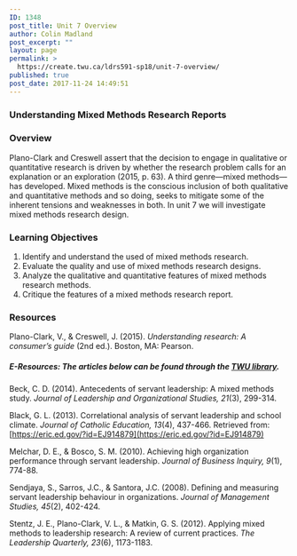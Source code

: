 ```yaml
---
ID: 1348
post_title: Unit 7 Overview
author: Colin Madland
post_excerpt: ""
layout: page
permalink: >
  https://create.twu.ca/ldrs591-sp18/unit-7-overview/
published: true
post_date: 2017-11-24 14:49:51
---
```

### Understanding Mixed Methods Research Reports

### Overview

Plano-Clark and Creswell assert that the decision to engage in qualitative or quantitative research is driven by whether the research problem calls for an explanation or an exploration (2015, p. 63). A third genre—mixed methods—has developed. Mixed methods is the conscious inclusion of both qualitative and quantitative methods and so doing, seeks to mitigate some of the inherent tensions and weaknesses in both. In unit 7 we will investigate mixed methods research design.

### Learning Objectives

1. Identify and understand the used of mixed methods research.
2. Evaluate the quality and use of mixed methods research designs.
3. Analyze the qualitative and quantitative features of mixed methods research methods.
4. Critique the features of a mixed methods research report.

### Resources

Plano-Clark, V., &amp; Creswell, J. (2015). _Understanding research: A consumer’s guide_ (2nd ed.). Boston, MA: Pearson.

##### E-Resources: The articles below can be found through the <a href="https://www.twu.ca/library">TWU library</a>.

Beck, C. D. (2014). Antecedents of servant leadership: A mixed methods study. _Journal of Leadership and Organizational Studies, 21_(3), 299-314.

Black, G. L. (2013). Correlational analysis of servant leadership and school climate. _Journal of Catholic Education, 13_(4), 437-466. Retrieved from: [https://eric.ed.gov/?id=EJ914879](https://eric.ed.gov/?id=EJ914879)

Melchar, D. E., &amp; Bosco, S. M. (2010). Achieving high organization performance through servant leadership. _Journal of Business Inquiry, 9_(1), 774-88.

Sendjaya, S., Sarros, J.C., &amp; Santora, J.C. (2008). Defining and measuring servant leadership behaviour in organizations. _Journal of Management Studies, 45_(2), 402-424.

Stentz, J. E., Plano-Clark, V. L., &amp; Matkin, G. S. (2012). Applying mixed methods to leadership research: A review of current practices. _The Leadership Quarterly, 23_(6), 1173-1183.